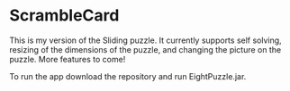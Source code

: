 ScrambleCard
============

This is my version of the Sliding puzzle.
It currently supports self solving, resizing
of the dimensions of the puzzle, and changing
the picture on the puzzle. More features to
come!

To run the app download the repository and run EightPuzzle.jar.
